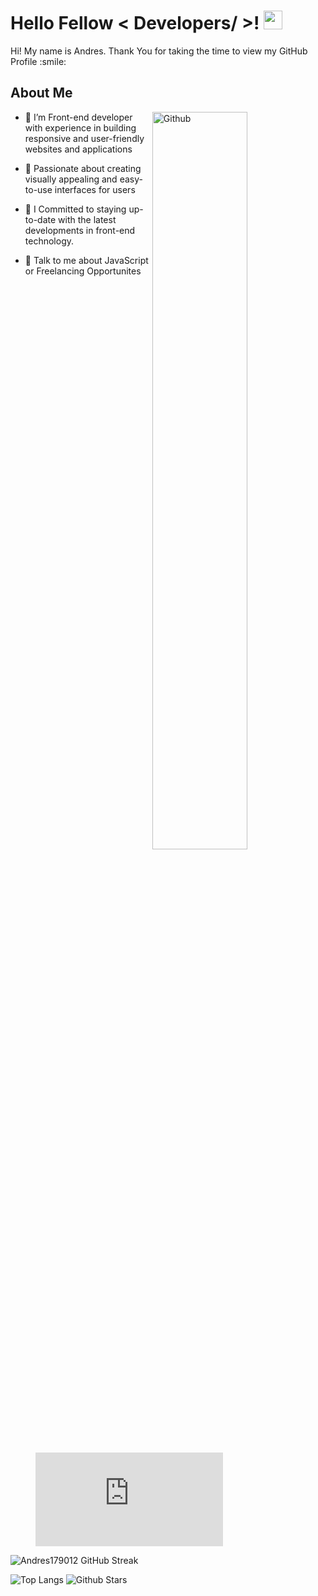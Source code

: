 
<body>
    <h1> Hello Fellow < Developers/ >! <img src = "https://raw.githubusercontent.com/MartinHeinz/MartinHeinz/master/wave.gif" width = 30px> </h1>
<p align='center'>
</p>

<div size='20px'> Hi! My name is Andres. Thank You for taking the time to view my GitHub Profile :smile:
</div>

<h2> About Me</h2>

<img width="55%" align="right" alt="Github" src="https://raw.githubusercontent.com/onimur/.github/master/.resources/git-header.svg" />

- 🔭 I’m Front-end developer with experience in building responsive and user-friendly websites and applications

- 🌱 Passionate about creating visually appealing and easy-to-use interfaces for users

- 👯 I Committed to staying up-to-date with the latest developments in front-end technology.

- 💬 Talk to me about JavaScript or Freelancing Opportunites

<figure><embed src="https://wakatime.com/share/@Andres1790/20b803d8-8bd4-4790-8111-274187731ae9.svg"></embed></figure>

![Andres179012 GitHub Streak](https://github-readme-streak-stats.herokuapp.com/?user=Andres179012&theme=radical)                                                                                                           

![Top Langs](https://github-readme-stats.vercel.app/api/top-langs/?username=Andres179012&langs_count=8&theme=radical&layout=compact)  ![Github Stars](https://github-readme-stats.vercel.app/api?username=Andres179012&show_icons=true&locale=en&count_private=true&hide_rank=true&custom_title=My%20GitHub%20Stats&disable_animations=true&theme=radical) 


</body>
</html>
